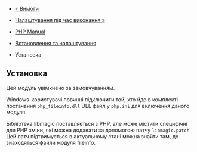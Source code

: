 - [« Вимоги](fileinfo.requirements.md)
- [Налаштування під час виконання »](fileinfo.configuration.md)

- [PHP Manual](index.md)
- [Встановлення та налаштування](fileinfo.setup.md)
- Установка

## Установка

Цей модуль увімкнено за замовчуванням.

Windows-користувачі повинні підключити той, хто йде в комплекті постачання
`php_fileinfo.dll` DLL файл у `php.ini` для включення даного модуля.

Бібліотека libmagic поставляється з PHP, але може містити
специфічні для PHP зміни, які можна додавати за допомогою патчу
`libmagic.patch`. Цей патч підтримується в актуальному стані
можна знайти там, де знаходяться файли модуля fileinfo.
